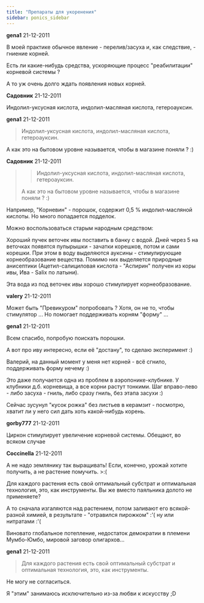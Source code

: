 ```yaml
---
title: "Препараты для укоренения"
sidebar: ponics_sidebar
---
```


**gena1** 21-12-2011

В моей практике обычное явление - перелив/засуха и, как следствие, - гниение корней.

Есть ли какие-нибудь средства, ускоряющие процесс "реабилитации" корневой системы ?

А то уж очень долго ждать появления новых корней.


**Садовник** 21-12-2011

Индолил-уксусная кислота, индолил-масляная кислота, гетероауксин.


**gena1** 21-12-2011

> Индолил-уксусная кислота, индолил-масляная кислота, гетероауксин.

А как это на бытовом уровне называется, чтобы в магазине поняли ? :)


**Садовник** 21-12-2011

> > Индолил-уксусная кислота, индолил-масляная кислота, гетероауксин.
> 
> 
> 
> А как это на бытовом уровне называется, чтобы в магазине поняли ? :)

Например, "Корневин" - порошок, содержит 0,5 % индолил-масляной кислоты. Но много попадается подделок.

Можно воспользоваться старым народным средством:

Хороший пучек веточек ивы поставить в банку с водой. Дней через 5 на веточках появятся пупырышки - зачатки корешков, потом и сами корешки. При этом в воду выделяются ауксины - стимулирующие корнеобразование вещества. Помимо них выделяется природные анисептики (Ацетил-салициловая кислота - "Аспирин" получен из коры ивы, Ива - Salix по латыни).

Эта вода из под веточек ивы хорошо стимулирует корнеобразование. 


**valery** 21-12-2011

Может быть "Превикуром" попробовать ? Хотя, он не то, чтобы стимулятор ... Но помогает поддерживать корням "форму" ...


**gena1** 21-12-2011

Всем спасибо, попробую поискать порошки.

А вот про иву интересно, если её "достану", то сделаю эксперимент :)

Валерий, на данный момент у меня нет корней - всё сгнило, поддерживать форму нечему :)

Это даже получается одна из проблем в аэропонике-клубнике. У клубники д.б. корневища, а все корни растут тонкими. Шаг вправо-лево - либо засуха - гниль, либо сразу гниль, без этапа засухи :)

Сейчас зусунул "кусок рожка" без листьев в керамзит - посмотрю, хватит ли у него сил дать хоть какой-нибудь корень.


**gorby777** 21-12-2011

Циркон стимулирует увеличение корневой системы. Обещают, во всяком случае


**Coccinella** 21-12-2011

А не надо землянику так выращивать! Если, конечно, урожай хотите получить, а не растение помучить. &gt;:(

Для каждого растения есть свой оптимальный субстрат и оптимальная технология, это, как инструменты. Вы же вместо паяльника долото не применяете?

А то сначала изгаляются над растением, потом заливают его всякой-разной химией, в результате - "отравился пирожком" :&#039;( ну или нитратами :&#039;(

Виновато глобальное потепление, недостаток демократии в племени Мумбо-Юмбо, мировой заговор олигархов...


**gena1** 21-12-2011

> Для каждого растения есть свой оптимальный субстрат и оптимальная технология, это, как инструменты.

Не могу не согласиться.

Я "этим" занимаюсь исключительно из-за любви к искусству ;D


